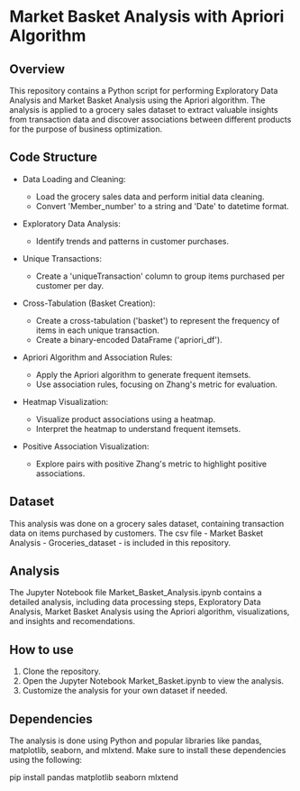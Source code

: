 # Market Basket Analysis with Apriori Algorithm

## Overview
This repository contains a Python script for performing Exploratory Data Analysis and Market Basket Analysis using the Apriori algorithm. The analysis is applied to a grocery sales dataset to  extract valuable insights from transaction data and discover associations between different products for the purpose of business optimization.


## Code Structure
* Data Loading and Cleaning:
  - Load the grocery sales data and perform initial data cleaning.
  - Convert 'Member_number' to a string and 'Date' to datetime format.

* Exploratory Data Analysis:
  - Identify trends and patterns in customer purchases.

* Unique Transactions:
  - Create a 'uniqueTransaction' column to group items purchased per customer per day.

* Cross-Tabulation (Basket Creation):
  - Create a cross-tabulation ('basket') to represent the frequency of items in each unique transaction.
  - Create a binary-encoded DataFrame ('apriori_df').

* Apriori Algorithm and Association Rules:
  - Apply the Apriori algorithm to generate frequent itemsets.
  - Use association rules, focusing on Zhang's metric for evaluation.

* Heatmap Visualization:
  - Visualize product associations using a heatmap.
  - Interpret the heatmap to understand frequent itemsets.

* Positive Association Visualization:
  - Explore pairs with positive Zhang's metric to highlight positive associations.


## Dataset
This analysis was done on  a grocery sales dataset, containing transaction data on items purchased by customers. The csv file - Market Basket Analysis - Groceries_dataset - is included in this repository.


## Analysis
The Jupyter Notebook file Market_Basket_Analysis.ipynb contains a detailed analysis, including data processing steps, Exploratory Data Analysis, Market Basket Analysis using the Apriori algorithm, visualizations, and insights and recomendations.


## How to use
1. Clone the repository.
2. Open the Jupyter Notebook Market_Basket.ipynb to view the analysis.
3. Customize the analysis for your own dataset if needed.


## Dependencies
The analysis is done using Python and popular libraries like pandas, matplotlib, seaborn, and mlxtend. Make sure to install these dependencies using the following:

pip install pandas matplotlib seaborn mlxtend
